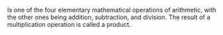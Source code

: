  Is one of the four elementary mathematical operations of arithmetic, with the other ones being addition, subtraction, and division. The result of a multiplication operation is called a product.